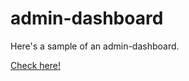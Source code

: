 # admin-dashboard

Here's a sample of an admin-dashboard.

[Check here!](https://samir-ahajin.github.io/admin-dashboard/)
